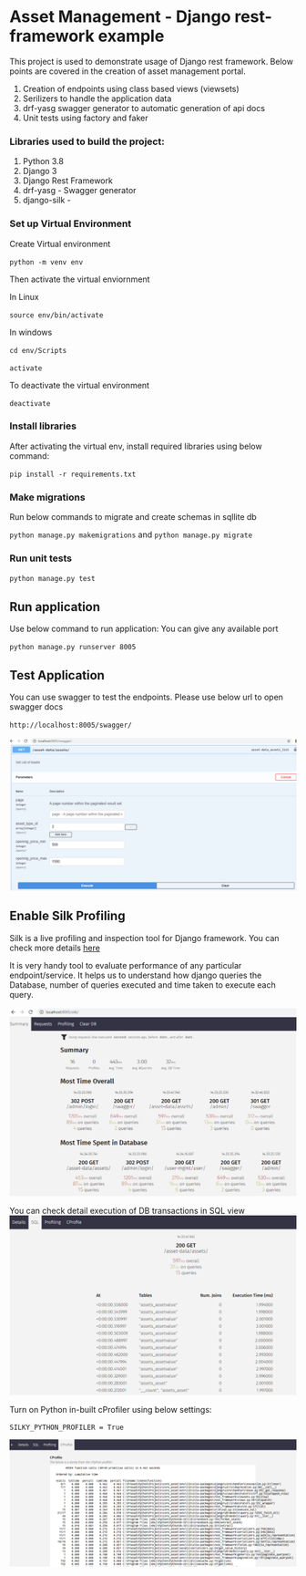 # Asset Management - Django rest-framework example

This project is used to demonstrate usage of Django rest framework. Below points are covered 
in the creation of asset management portal.
1. Creation of endpoints using class based views (viewsets)
2. Serilizers to handle the application data
3. drf-yasg swagger generator to automatic generation of api docs
4. Unit tests using factory and faker

### Libraries used to build the project:
1. Python 3.8
2. Django 3
3. Django Rest Framework 
4. drf-yasg - Swagger generator
5. django-silk - 


### Set up Virtual Environment
Create Virtual environment

`python -m venv env`

Then activate the virtual enviornment

In Linux

`source env/bin/activate`

In windows

`cd env/Scripts`

`activate`

To deactivate the virtual environment

`deactivate`

### Install libraries
After activating the virtual env, install required libraries using below command:

`pip install -r requirements.txt`


### Make migrations

Run below commands to migrate and create schemas in sqllite db

`python manage.py makemigrations` and `python manage.py migrate`


### Run unit tests

`python manage.py test`


## Run application

Use below command to run application: You can give any available port

`python manage.py runserver 8005`

## Test Application

You can use swagger to test the endpoints. Please use below url to open swagger docs

`http://localhost:8005/swagger/`

![Swagger](static/swagger.PNG)


## Enable Silk Profiling

Silk is a live profiling and inspection tool for Django framework. You can check more details [here](https://github.com/jazzband/django-silk) 

It is very handy tool to evaluate performance of any particular endpoint/service.  It helps us to understand how django 
queries the Database, number of queries executed and time taken to execute each query.

![Swagger](static/silk.PNG)


You can check detail execution of DB transactions in SQL view 
![Swagger](static/silk_sql.PNG)


Turn on Python in-built cProfiler using below settings:

    SILKY_PYTHON_PROFILER = True

![Swagger](static/silk_cprofiler.PNG)
